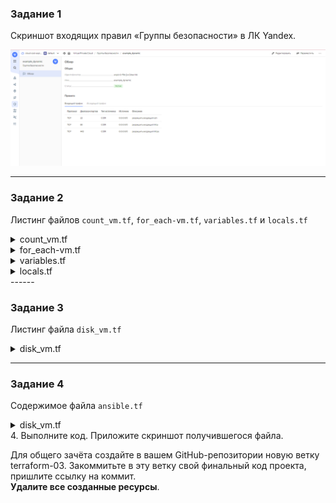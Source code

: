 ### Задание 1

Cкриншот входящих правил «Группы безопасности» в ЛК Yandex.

![](.img/HW3_TASK1_sec_groups_create.png)

------


### Задание 2

Листинг файлов ```count_vm.tf```, ```for_each-vm.tf```, ```variables.tf``` и ```locals.tf```

<details>
  <summary>count_vm.tf</summary>
    
```bash
data "yandex_compute_image" "ubuntu-2004-lts" {
  family = "ubuntu-2004-lts"
}

resource "yandex_compute_instance" "web" {
  count = 2
  name  = "${local.vm_web_name}-${count.index+1}"
  platform_id = var.default_resources.platform

  resources {
    cores = var.default_resources.resources.cores
    memory = var.default_resources.resources.memory
    core_fraction  = var.default_resources.resources.core_fraction
  }

  boot_disk {
    initialize_params {
      image_id = data.yandex_compute_image.ubuntu-2004-lts.image_id
      type = var.default_resources.disk_type
      size = var.default_resources.resources.disk_size
    }
  }

  metadata = local.ssh_settings
  scheduling_policy { preemptible = true }

  network_interface {
    subnet_id = yandex_vpc_subnet.develop.id
    security_group_ids = [yandex_vpc_security_group.example.id]
    nat       = true
  }

  allow_stopping_for_update = true
}
  ```
</details>

<details>
  <summary>for_each-vm.tf</summary>
    
```bash
resource "yandex_compute_instance" "database" {
  depends_on  = [yandex_compute_instance.web ]
  for_each = {for vm in var.each_vm: vm.vm_name => vm}
  name        = each.key
  platform_id = var.default_resources.platform


  resources {
    cores  = each.value.cores
    memory = each.value.memory
    core_fraction = each.value.core_fraction
  }

  boot_disk {
    initialize_params {
      image_id = data.yandex_compute_image.ubuntu-2004-lts.image_id
      type =  var.default_resources.disk_type
      size = each.value.disk_size
    }
  }

  metadata = local.ssh_settings

  scheduling_policy { preemptible = true }

  network_interface {
    subnet_id = yandex_vpc_subnet.develop.id
    nat       = true
  }
  allow_stopping_for_update = true
}
  ```
</details>

<details>
  <summary>variables.tf</summary>
    
```bash
###cloud vars
variable "token" {
  type        = string
  description = "OAuth-token; https://cloud.yandex.ru/docs/iam/concepts/authorization/oauth-token"
}

variable "cloud_id" {
  type        = string
  description = "https://cloud.yandex.ru/docs/resource-manager/operations/cloud/get-id"
}

variable "folder_id" {
  type        = string
  description = "https://cloud.yandex.ru/docs/resource-manager/operations/folder/get-id"
}

variable "default_zone" {
  type        = string
  default     = "ru-central1-a"
  description = "https://cloud.yandex.ru/docs/overview/concepts/geo-scope"
}
variable "default_cidr" {
  type        = list(string)
  default     = ["10.0.1.0/24"]
  description = "https://cloud.yandex.ru/docs/vpc/operations/subnet-create"
}

variable "vpc_name" {
  type        = string
  default     = "develop"
  description = "VPC network&subnet name"
}

variable "default_resources" {
  type = object({platform=string,disk_type=string,resources=map(number)})
  description = "Default min resources"
  default = {
    resources = {
      cores = 2
      memory = 1
      core_fraction = 5
      disk_size = 5
    }
    platform = "standard-v2"
    disk_type = "network-hdd"
  }
}

variable "each_vm" {
  type = list(object({
    vm_name = string
    cores = number
    memory = number
    disk_size = number
    core_fraction = number
  }))
  description = "Resources for DB VM master and replica"
  default = [
    {
      vm_name = "main"
      cores = 4
      memory = 4
      disk_size = 20
      core_fraction = 100
    },
    {
      vm_name = "replica"
      cores = 2
      memory  = 2
      disk_size = 10
      core_fraction = 20
    }
  ]
}


variable "company" {
  type        = string
  default     = "netology"
}

variable "environment" {
  type        = string
  default     = "develop"
}

variable "project_name" {
  type        = string
  default     = "platform"
}

variable "vm_role" {
  type        =  list(string)
  default     =  ["web", "db"]
}
  ```
</details>

<details>
  <summary>locals.tf</summary>

```bash
locals{
  ssh_settings = {
    serial-port-enable = 1
    ssh-keys  = "ubuntu:${file("~/.ssh/id_ed25519.pub")}"
  }
  vm_web_name = "${var.company}-${var.environment}-${var.project_name}-${var.vm_role[0]}"
}
  ```
</details>
------


### Задание 3

Листинг файла ```disk_vm.tf```

<details>
  <summary>disk_vm.tf</summary>

```bash
resource "yandex_compute_disk" "default" {
  count = 3
  name = "disk-${count.index + 1}"
  type = var.default_resources.disk_type
  zone = var.default_zone
  size  = 1
}

resource "yandex_compute_instance" "storage" {
  name  = "storage"
  platform_id = var.default_resources.platform

  resources {
    cores = var.default_resources.resources.cores
    memory = var.default_resources.resources.memory
    core_fraction  = var.default_resources.resources.core_fraction
  }

  boot_disk {
    initialize_params {
      image_id = data.yandex_compute_image.ubuntu-2004-lts.image_id
      type = var.default_resources.disk_type
      size = var.default_resources.resources.disk_size
    }
  }

  dynamic "secondary_disk" {
    for_each = {for  disk in yandex_compute_disk.default: disk.name => disk}
    content {
     disk_id = secondary_disk.value.id
     }
  }

  metadata = local.ssh_settings
  scheduling_policy { preemptible = true }

  network_interface {
    subnet_id = yandex_vpc_subnet.develop.id
    security_group_ids = [yandex_vpc_security_group.example.id]
    nat       = true
  }
  allow_stopping_for_update = true
```
</details>

------


### Задание 4

Содержимое файла ```ansible.tf```

<details>
  <summary>disk_vm.tf</summary>

```bash
resource  "local_file" "hosts" {
  filename = "${abspath(path.module)}/hosts.cfg"
  content = templatefile("${abspath(path.module)}/hosts.tftpl",{
    webservers= [for i in yandex_compute_instance.web: i ]
    databases=  [for k,v in yandex_compute_instance.database: v ]
    storages= tolist( [yandex_compute_instance.storage])
  })
}
```
</details>
4. Выполните код. Приложите скриншот получившегося файла. 

Для общего зачёта создайте в вашем GitHub-репозитории новую ветку terraform-03. Закоммитьте в эту ветку свой финальный код проекта, пришлите ссылку на коммит.   
**Удалите все созданные ресурсы**.